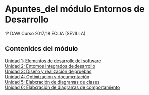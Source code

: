 # Apuntes_del módulo Entornos de Desarrollo

1º DAW
Curso 2017/18
ECIJA (SEVILLA)


## Contenidos del módulo

[Unidad 1: Elementos de desarrollo del software](1.ELEMENTOS.md)  
[Unidad 2: Entornos integrados de desarrollo](2.ENTORNOS.md)   
[Unidad 3: Diseño y realización de pruebas](3.PRUEBAS.md)  
[Unidad 4: Optimización y documentación](4.DOCUMENTACION.md)  
[Unidad 5: Elaboración de diagramas de clases](5.DIAGRAMAS_CLASES.md)  
[Unidad 6: Elaboración de diagramas de comportamiento](6.DIAGRAMAS_COMPORTAMIENTO.md)  
